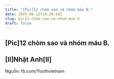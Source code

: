 ```yaml
---
title: "[Pic]12 chòm sao và nhóm máu B."
date: 2025-06-12T14:39:54Z
slug: pic12-chom-sao-va-nhom-mau-b
draft: false
---
```


## [Pic]12 chòm sao và nhóm máu B.

## [II]Nhật Anh[II]

Nguồn: fb.com/Youthvietnam​
